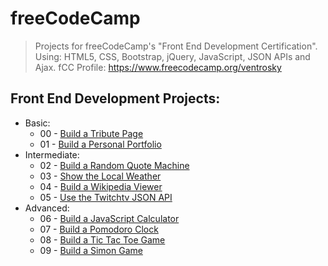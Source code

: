 # freeCodeCamp
>Projects for freeCodeCamp's "Front End Development Certification". Using: HTML5, CSS, Bootstrap, jQuery, JavaScript, JSON APIs and Ajax. fCC Profile: https://www.freecodecamp.org/ventrosky

## Front End Development Projects:
* Basic:
  * 00 - [Build a Tribute Page](https://codepen.io/BuccaneerDev/full/VXYorJ/)
  * 01 - [Build a Personal Portfolio](https://codepen.io/BuccaneerDev/full/YaypqP/)
* Intermediate:
  * 02 - [Build a Random Quote Machine](https://codepen.io/BuccaneerDev/full/OvNRre/)
  * 03 - [Show the Local Weather](https://codepen.io/BuccaneerDev/full/eMzQWL/)
  * 04 - [Build a Wikipedia Viewer](https://codepen.io/BuccaneerDev/full/dmNpJY/)
  * 05 - [Use the Twitchtv JSON API](https://codepen.io/BuccaneerDev/full/qoXeGK/)
* Advanced:
  * 06 - [Build a JavaScript Calculator](https://codepen.io/BuccaneerDev/full/KoQEzg/)
  * 07 - [Build a Pomodoro Clock](https://codepen.io/BuccaneerDev/full/NYYjgo/)
  * 08 - [Build a Tic Tac Toe Game](https://codepen.io/BuccaneerDev/full/eMLaQL/)
  * 09 - [Build a Simon Game](https://codepen.io/BuccaneerDev/full/MVMbVz/)
